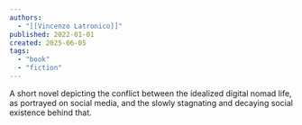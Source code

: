 ```yaml
---
authors:
  - "[[Vincenzo Latronico]]"
published: 2022-01-01
created: 2025-06-05
tags:
  - "book"
  - "fiction"
---
```

A short novel depicting the conflict between the idealized digital nomad life, as portrayed on social media, and the slowly stagnating and decaying social existence behind that.